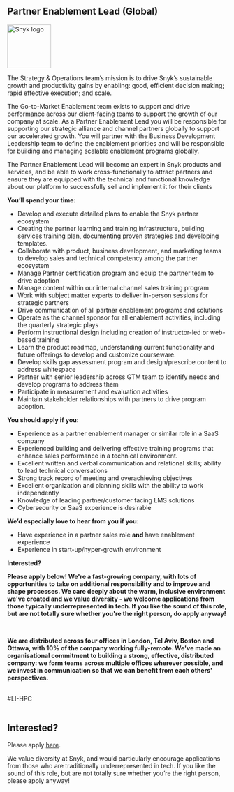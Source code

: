 Partner Enablement Lead (Global)
---

<img src="https://res.cloudinary.com/snyk/image/upload/v1537345894/press-kit/brand/logo-black.png" width="100" alt="Snyk logo" />

<p><span style="font-weight: 400;">The Strategy &amp; Operations team’s mission is to drive Snyk’s sustainable growth and productivity gains by enabling: good, efficient decision making; rapid effective execution; and scale.</span></p>
<p><span style="font-weight: 400;">The Go-to-Market Enablement team exists to support and drive performance across our client-facing teams to support the growth of our company at scale. As a Partner Enablement Lead you will be responsible for supporting our strategic alliance and channel partners globally to support our accelerated growth. You will partner with the Business Development Leadership team to define the enablement priorities and will be responsible for building and managing scalable enablement programs globally.&nbsp;</span></p>
<p><span style="font-weight: 400;">The Partner Enablement Lead will become an expert in Snyk products and services, and be able to work cross-functionally to attract partners and ensure they are equipped with the technical and functional knowledge about our platform to successfully sell and implement it for their clients</span></p>
<p><strong>You’ll spend your time:</strong></p>
<ul>
<li style="font-weight: 400;"><span style="font-weight: 400;">Develop and execute detailed plans to enable the Snyk partner ecosystem</span></li>
<li style="font-weight: 400;"><span style="font-weight: 400;">Creating the partner learning and training infrastructure, building services training plan, documenting proven strategies and developing templates.</span></li>
<li style="font-weight: 400;"><span style="font-weight: 400;">Collaborate with product, business development, and marketing teams to develop sales and technical competency among the partner ecosystem</span></li>
<li style="font-weight: 400;"><span style="font-weight: 400;">Manage Partner certification program and equip the partner team to drive adoption</span></li>
<li style="font-weight: 400;"><span style="font-weight: 400;">Manage content within our internal channel sales training program</span></li>
<li style="font-weight: 400;"><span style="font-weight: 400;">Work with subject matter experts to deliver in-person sessions for strategic partners</span></li>
<li style="font-weight: 400;"><span style="font-weight: 400;">Drive communication of all partner enablement programs and solutions</span></li>
<li style="font-weight: 400;"><span style="font-weight: 400;">Operate as the channel sponsor for all enablement activities, including the quarterly strategic plays</span></li>
<li style="font-weight: 400;"><span style="font-weight: 400;">Perform instructional design including creation of instructor-led or web-based training</span></li>
<li style="font-weight: 400;"><span style="font-weight: 400;">Learn the product roadmap, understanding current functionality and future offerings to develop and customize courseware.</span></li>
<li style="font-weight: 400;"><span style="font-weight: 400;">Develop skills gap assessment program and design/prescribe content to address whitespace</span></li>
<li style="font-weight: 400;"><span style="font-weight: 400;">Partner with senior leadership across GTM team to identify needs and develop programs to address them</span></li>
<li style="font-weight: 400;"><span style="font-weight: 400;">Participate in measurement and evaluation activities</span></li>
<li style="font-weight: 400;"><span style="font-weight: 400;">Maintain stakeholder relationships with partners to drive program adoption.</span></li>
</ul>
<p><strong>You should apply if you:&nbsp;</strong></p>
<ul>
<li style="font-weight: 400;"><span style="font-weight: 400;">Experience as a partner enablement manager or similar role in a SaaS company</span></li>
<li style="font-weight: 400;"><span style="font-weight: 400;">Experienced building and delivering effective training programs that enhance sales performance in a technical environment.</span></li>
<li style="font-weight: 400;"><span style="font-weight: 400;">Excellent written and verbal communication and relational skills; ability to lead technical conversations</span></li>
<li style="font-weight: 400;"><span style="font-weight: 400;">Strong track record of meeting and overachieving objectives</span></li>
<li style="font-weight: 400;"><span style="font-weight: 400;">Excellent organization and planning skills with the ability to work independently</span></li>
<li style="font-weight: 400;"><span style="font-weight: 400;">Knowledge of leading partner/customer facing LMS solutions</span></li>
<li style="font-weight: 400;"><span style="font-weight: 400;">Cybersecurity or SaaS experience is desirable</span></li>
</ul>
<p><strong>We’d especially love to hear from you if you:</strong></p>
<ul>
<li style="font-weight: 400;"><span style="font-weight: 400;">Have experience in a partner sales role </span><strong>and</strong><span style="font-weight: 400;"> have enablement experience</span></li>
<li style="font-weight: 400;"><span style="font-weight: 400;">Experience in start-up/hyper-growth environment</span></li>
</ul>
<p><strong>Interested?</strong></p>
<p><strong>Please apply below! We're a fast-growing company, with lots of opportunities to take on additional responsibility and to improve and shape processes. We care deeply about the warm, inclusive environment we've created and we value diversity - we welcome applications from those typically underrepresented in tech. If you like the sound of this role, but are not totally sure whether you're the right person, do apply anyway!</strong></p>
<p>&nbsp;</p>
<p><strong>We are distributed across four offices in London, Tel Aviv, Boston and Ottawa, with 10% of the company working fully-remote. We've made an organisational commitment to building a strong, effective, distributed company: we form teams across multiple offices wherever possible, and we invest in communication so that we can benefit from each others' perspectives.</strong></p>
<p><br>#LI-HPC<br><br></p>

Interested?
---

Please apply [here](https://boards.greenhouse.io/snyk/jobs/5360959002#app).

We value diversity at Snyk, and would particularly encourage applications from those who are traditionally underrepresented in tech.
If you like the sound of this role, but are not totally sure whether you’re the right person, please apply anyway!
